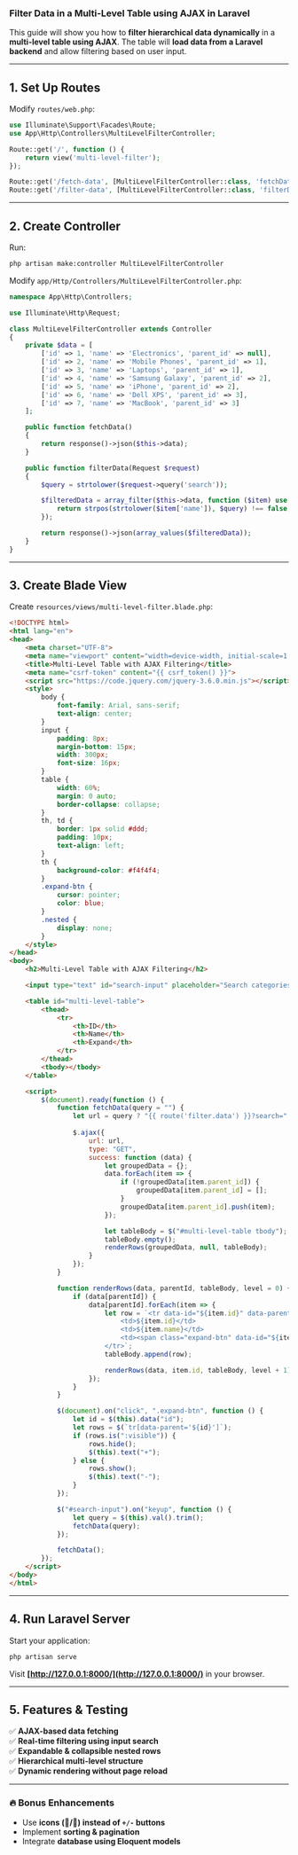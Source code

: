### **Filter Data in a Multi-Level Table using AJAX in Laravel**  
This guide will show you how to **filter hierarchical data dynamically** in a **multi-level table using AJAX**. The table will **load data from a Laravel backend** and allow filtering based on user input.

---

## **1. Set Up Routes**  
Modify `routes/web.php`:

```php
use Illuminate\Support\Facades\Route;
use App\Http\Controllers\MultiLevelFilterController;

Route::get('/', function () {
    return view('multi-level-filter');
});

Route::get('/fetch-data', [MultiLevelFilterController::class, 'fetchData'])->name('fetch.data');
Route::get('/filter-data', [MultiLevelFilterController::class, 'filterData'])->name('filter.data');
```

---

## **2. Create Controller**  
Run:

```bash
php artisan make:controller MultiLevelFilterController
```

Modify `app/Http/Controllers/MultiLevelFilterController.php`:

```php
namespace App\Http\Controllers;

use Illuminate\Http\Request;

class MultiLevelFilterController extends Controller
{
    private $data = [
        ['id' => 1, 'name' => 'Electronics', 'parent_id' => null],
        ['id' => 2, 'name' => 'Mobile Phones', 'parent_id' => 1],
        ['id' => 3, 'name' => 'Laptops', 'parent_id' => 1],
        ['id' => 4, 'name' => 'Samsung Galaxy', 'parent_id' => 2],
        ['id' => 5, 'name' => 'iPhone', 'parent_id' => 2],
        ['id' => 6, 'name' => 'Dell XPS', 'parent_id' => 3],
        ['id' => 7, 'name' => 'MacBook', 'parent_id' => 3]
    ];

    public function fetchData()
    {
        return response()->json($this->data);
    }

    public function filterData(Request $request)
    {
        $query = strtolower($request->query('search'));

        $filteredData = array_filter($this->data, function ($item) use ($query) {
            return strpos(strtolower($item['name']), $query) !== false;
        });

        return response()->json(array_values($filteredData));
    }
}
```

---

## **3. Create Blade View**  
Create `resources/views/multi-level-filter.blade.php`:

```html
<!DOCTYPE html>
<html lang="en">
<head>
    <meta charset="UTF-8">
    <meta name="viewport" content="width=device-width, initial-scale=1.0">
    <title>Multi-Level Table with AJAX Filtering</title>
    <meta name="csrf-token" content="{{ csrf_token() }}">
    <script src="https://code.jquery.com/jquery-3.6.0.min.js"></script>
    <style>
        body {
            font-family: Arial, sans-serif;
            text-align: center;
        }
        input {
            padding: 8px;
            margin-bottom: 15px;
            width: 300px;
            font-size: 16px;
        }
        table {
            width: 60%;
            margin: 0 auto;
            border-collapse: collapse;
        }
        th, td {
            border: 1px solid #ddd;
            padding: 10px;
            text-align: left;
        }
        th {
            background-color: #f4f4f4;
        }
        .expand-btn {
            cursor: pointer;
            color: blue;
        }
        .nested {
            display: none;
        }
    </style>
</head>
<body>
    <h2>Multi-Level Table with AJAX Filtering</h2>

    <input type="text" id="search-input" placeholder="Search categories..." />

    <table id="multi-level-table">
        <thead>
            <tr>
                <th>ID</th>
                <th>Name</th>
                <th>Expand</th>
            </tr>
        </thead>
        <tbody></tbody>
    </table>

    <script>
        $(document).ready(function () {
            function fetchData(query = "") {
                let url = query ? "{{ route('filter.data') }}?search=" + query : "{{ route('fetch.data') }}";
                
                $.ajax({
                    url: url,
                    type: "GET",
                    success: function (data) {
                        let groupedData = {};
                        data.forEach(item => {
                            if (!groupedData[item.parent_id]) {
                                groupedData[item.parent_id] = [];
                            }
                            groupedData[item.parent_id].push(item);
                        });

                        let tableBody = $("#multi-level-table tbody");
                        tableBody.empty();
                        renderRows(groupedData, null, tableBody);
                    }
                });
            }

            function renderRows(data, parentId, tableBody, level = 0) {
                if (data[parentId]) {
                    data[parentId].forEach(item => {
                        let row = `<tr data-id="${item.id}" data-parent="${parentId}" class="${level > 0 ? 'nested' : ''}" style="padding-left: ${level * 20}px;">
                            <td>${item.id}</td>
                            <td>${item.name}</td>
                            <td><span class="expand-btn" data-id="${item.id}">+</span></td>
                        </tr>`;
                        tableBody.append(row);

                        renderRows(data, item.id, tableBody, level + 1);
                    });
                }
            }

            $(document).on("click", ".expand-btn", function () {
                let id = $(this).data("id");
                let rows = $(`tr[data-parent='${id}']`);
                if (rows.is(":visible")) {
                    rows.hide();
                    $(this).text("+");
                } else {
                    rows.show();
                    $(this).text("-");
                }
            });

            $("#search-input").on("keyup", function () {
                let query = $(this).val().trim();
                fetchData(query);
            });

            fetchData();
        });
    </script>
</body>
</html>
```

---

## **4. Run Laravel Server**
Start your application:

```bash
php artisan serve
```

Visit **[http://127.0.0.1:8000/](http://127.0.0.1:8000/)** in your browser.

---

## **5. Features & Testing**
✅ **AJAX-based data fetching**  
✅ **Real-time filtering using input search**  
✅ **Expandable & collapsible nested rows**  
✅ **Hierarchical multi-level structure**  
✅ **Dynamic rendering without page reload**  

---

### **🔥 Bonus Enhancements**
- Use **icons (🔽/🔼) instead of `+/-` buttons**  
- Implement **sorting & pagination**  
- Integrate **database using Eloquent models**  
